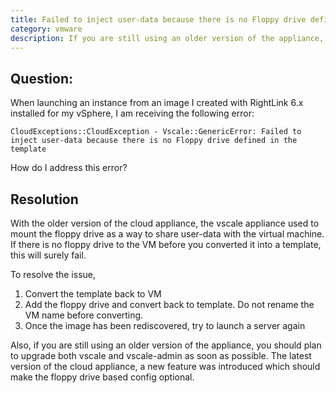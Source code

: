 ```yaml
---
title: Failed to inject user-data because there is no Floppy drive defined
category: vmware
description: If you are still using an older version of the appliance, you should plan to upgrade both vscale and vscale-admin as soon as possible.
---
```


## Question:

When launching an instance from an image I created with RightLink 6.x installed for my vSphere, I am receiving the following error:

~~~
CloudExceptions::CloudException - Vscale::GenericError: Failed to inject user-data because there is no Floppy drive defined in the template
~~~

How do I address this error?

## Resolution

With the older version of the cloud appliance, the vscale appliance used to mount the floppy drive as a way to share user-data with the virtual machine. If there is no floppy drive to the VM before you converted it into a template, this will surely fail.

To resolve the issue,

1. Convert the template back to VM
2. Add the floppy drive and convert back to template.  Do not rename the VM name before converting.
3. Once the image has been rediscovered, try to launch a server again

Also, if you are still using an older version of the appliance, you should plan to upgrade both vscale and vscale-admin as soon as possible. The latest version of the cloud appliance, a new feature was introduced which should make the floppy drive based config optional.
